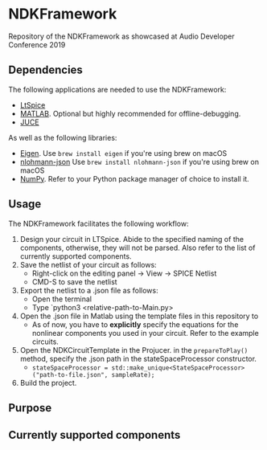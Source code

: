 # NDKFramework
Repository of the NDKFramework as showcased at Audio Developer Conference 2019

## Dependencies

The following applications are needed to use the NDKFramework: 
* [LtSpice](https://www.analog.com/en/design-center/design-tools-and-calculators/ltspice-simulator.html)
* [MATLAB](https://www.mathworks.com/products/matlab.html). Optional but highly recommended for offline-debugging.
* [JUCE](https://juce.com)

As well as the following libraries: 
* [Eigen](http://eigen.tuxfamily.org/index.php?title=Main_Page).  Use `brew install eigen` if you're using brew on macOS
* [nlohmann-json]( https://github.com/nlohmann/json) Use `brew install nlohmann-json` if you're using brew on macOS
* [NumPy](https://numpy.org/). Refer to your Python package manager of choice to install it.

## Usage

The NDKFramework facilitates the following workflow: 
1. Design your circuit in LTSpice. Abide to the specified naming of the components, otherwise, they will not be parsed. Also refer to the list of currently supported components.
2. Save the netlist of your circuit as follows:
    * Right-click on the editing panel -> View -> SPICE Netlist
    * CMD-S to save the netlist
3. Export the netlist to a .json file as follows:
    * Open the terminal
    * Type `python3 <relative-path-to-Main.py> <relative-path-to-netlist-file> <relative-desired-output-path>
4. Open the .json file in Matlab using the template files in this repository to 
    * As of now, you have to **explicitly** specify the equations for the nonlinear components you used in your circuit. Refer to the           example circuits.
5. Open the NDKCircuitTemplate in the Projucer. in the `prepareToPlay()` method, specify the .json path in the stateSpaceProcessor constructor.
    * `stateSpaceProcessor = std::make_unique<StateSpaceProcessor>("path-to-file.json", sampleRate); `
6. Build the project.

## Purpose

## Currently supported components
